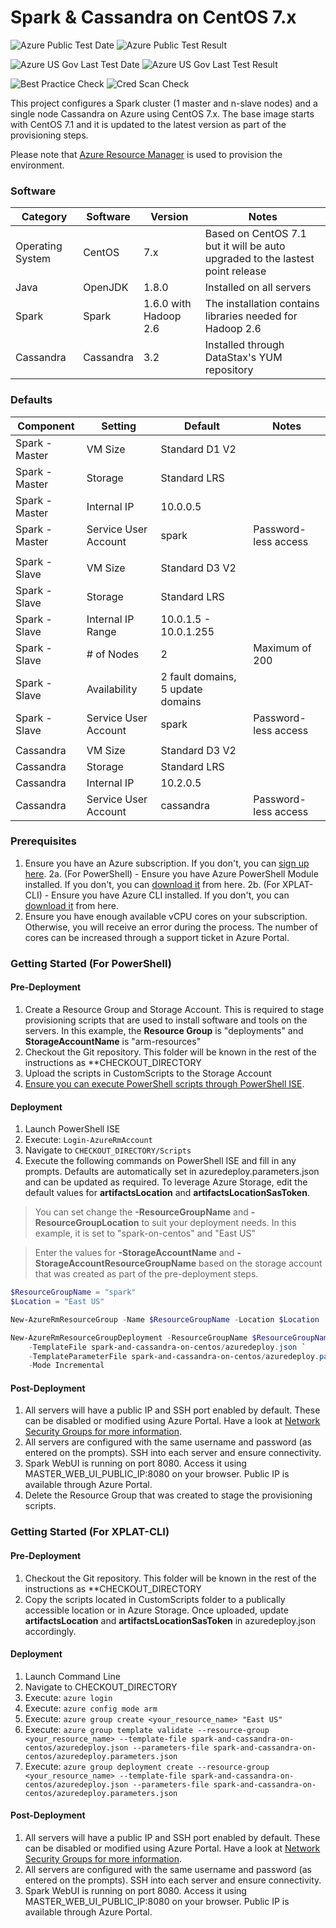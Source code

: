 # Spark & Cassandra on CentOS 7.x

![Azure Public Test Date](https://azurequickstartsservice.blob.core.windows.net/badges/spark-and-cassandra-on-centos/PublicLastTestDate.svg)
![Azure Public Test Result](https://azurequickstartsservice.blob.core.windows.net/badges/spark-and-cassandra-on-centos/PublicDeployment.svg)

![Azure US Gov Last Test Date](https://azurequickstartsservice.blob.core.windows.net/badges/spark-and-cassandra-on-centos/FairfaxLastTestDate.svg)
![Azure US Gov Last Test Result](https://azurequickstartsservice.blob.core.windows.net/badges/spark-and-cassandra-on-centos/FairfaxDeployment.svg)

![Best Practice Check](https://azurequickstartsservice.blob.core.windows.net/badges/spark-and-cassandra-on-centos/BestPracticeResult.svg)
![Cred Scan Check](https://azurequickstartsservice.blob.core.windows.net/badges/spark-and-cassandra-on-centos/CredScanResult.svg)

This project configures a Spark cluster (1 master and n-slave nodes) and a
single node Cassandra on Azure using CentOS 7.x. The base image starts with
CentOS 7.1 and it is updated to the latest version as part of the provisioning
steps.

Please note that [Azure Resource Manager][3] is used to provision the
environment.

### Software

| Category         | Software  | Version               | Notes                                                                         |
| ---------------- | --------- | --------------------- | ----------------------------------------------------------------------------- |
| Operating System | CentOS    | 7.x                   | Based on CentOS 7.1 but it will be auto upgraded to the lastest point release |
| Java             | OpenJDK   | 1.8.0                 | Installed on all servers                                                      |
| Spark            | Spark     | 1.6.0 with Hadoop 2.6 | The installation contains libraries needed for Hadoop 2.6                     |
| Cassandra        | Cassandra | 3.2                   | Installed through DataStax's YUM repository                                   |

### Defaults

| Component      | Setting              | Default                           | Notes                |
| -------------- | -------------------- | --------------------------------- | -------------------- |
| Spark - Master | VM Size              | Standard D1 V2                    |                      |
| Spark - Master | Storage              | Standard LRS                      |                      |
| Spark - Master | Internal IP          | 10.0.0.5                          |                      |
| Spark - Master | Service User Account | spark                             | Password-less access |
|                |                      |                                   |
| Spark - Slave  | VM Size              | Standard D3 V2                    |                      |
| Spark - Slave  | Storage              | Standard LRS                      |                      |
| Spark - Slave  | Internal IP Range    | 10.0.1.5 - 10.0.1.255             |                      |
| Spark - Slave  | # of Nodes           | 2                                 | Maximum of 200       |
| Spark - Slave  | Availability         | 2 fault domains, 5 update domains |                      |
| Spark - Slave  | Service User Account | spark                             | Password-less access |
|                |                      |                                   |
| Cassandra      | VM Size              | Standard D3 V2                    |                      |
| Cassandra      | Storage              | Standard LRS                      |                      |
| Cassandra      | Internal IP          | 10.2.0.5                          |                      |
| Cassandra      | Service User Account | cassandra                         | Password-less access |

### Prerequisites

1.  Ensure you have an Azure subscription. If you don't, you can [sign up
    here][1]. 2a. (For PowerShell) - Ensure you have Azure PowerShell Module
    installed. If you don't, you can [download it][2] from here. 2b. (For
    XPLAT-CLI) - Ensure you have Azure CLI installed. If you don't, you can
    [download it][6] from here.
2.  Ensure you have enough available vCPU cores on your subscription. Otherwise,
    you will receive an error during the process. The number of cores can be
    increased through a support ticket in Azure Portal.

### Getting Started (For PowerShell)

#### Pre-Deployment

1.  Create a Resource Group and Storage Account. This is required to stage
    provisioning scripts that are used to install software and tools on the
    servers. In this example, the **Resource Group** is "deployments" and
    **StorageAccountName** is "arm-resources"
2.  Checkout the Git repository. This folder will be known in the rest of the
    instructions as \*\*CHECKOUT_DIRECTORY
3.  Upload the scripts in CustomScripts to the Storage Account
4.  [Ensure you can execute PowerShell scripts through PowerShell ISE][4].

#### Deployment

1.  Launch PowerShell ISE
2.  Execute: `Login-AzureRmAccount`
3.  Navigate to `CHECKOUT_DIRECTORY/Scripts`
4.  Execute the following commands on PowerShell ISE and fill in any prompts.
    Defaults are automatically set in azuredeploy.parameters.json and can be
    updated as required. To leverage Azure Storage, edit the default values for
    **artifactsLocation** and **artifactsLocationSasToken**.

> You can set change the **-ResourceGroupName** and **-ResourceGroupLocation**
> to suit your deployment needs. In this example, it is set to "spark-on-centos"
> and "East US"

> Enter the values for **-StorageAccountName** and
> **-StorageAccountResourceGroupName** based on the storage account that was
> created as part of the pre-deployment steps.

```powershell
$ResourceGroupName = "spark"
$Location = "East US"

New-AzureRmResourceGroup -Name $ResourceGroupName -Location $Location

New-AzureRmResourceGroupDeployment -ResourceGroupName $ResourceGroupName `
    -TemplateFile spark-and-cassandra-on-centos/azuredeploy.json `
    -TemplateParameterFile spark-and-cassandra-on-centos/azuredeploy.parameters.json
    -Mode Incremental
```

#### Post-Deployment

1. All servers will have a public IP and SSH port enabled by default. These can
   be disabled or modified using Azure Portal. Have a look at [Network Security
   Groups for more information][5].
2. All servers are configured with the same username and password (as entered on
   the prompts). SSH into each server and ensure connectivity.
3. Spark WebUI is running on port 8080. Access it using
   MASTER_WEB_UI_PUBLIC_IP:8080 on your browser. Public IP is available through
   Azure Portal.
4. Delete the Resource Group that was created to stage the provisioning scripts.

### Getting Started (For XPLAT-CLI)

#### Pre-Deployment

1.  Checkout the Git repository. This folder will be known in the rest of the
    instructions as \*\*CHECKOUT_DIRECTORY
2.  Copy the scripts located in CustomScripts folder to a publically accessible
    location or in Azure Storage. Once uploaded, update **artifactsLocation**
    and **artifactsLocationSasToken** in azuredeploy.json accordingly.

#### Deployment

1.  Launch Command Line
2.  Navigate to CHECKOUT_DIRECTORY
3.  Execute: `azure login`
4.  Execute: `azure config mode arm`
5.  Execute: `azure group create <your_resource_name> "East US"`
6.  Execute:
    `azure group template validate --resource-group <your_resource_name> --template-file spark-and-cassandra-on-centos/azuredeploy.json --parameters-file spark-and-cassandra-on-centos/azuredeploy.parameters.json`
7.  Execute:
    `azure group deployment create --resource-group <your_resource_name> --template-file spark-and-cassandra-on-centos/azuredeploy.json --parameters-file spark-and-cassandra-on-centos/azuredeploy.parameters.json`

#### Post-Deployment

1. All servers will have a public IP and SSH port enabled by default. These can
   be disabled or modified using Azure Portal. Have a look at [Network Security
   Groups for more information][5].
2. All servers are configured with the same username and password (as entered on
   the prompts). SSH into each server and ensure connectivity.
3. Spark WebUI is running on port 8080. Access it using
   MASTER_WEB_UI_PUBLIC_IP:8080 on your browser. Public IP is available through
   Azure Portal.

[1]: https://azure.microsoft.com/en-us/pricing/free-trial/
[2]:
  https://azure.microsoft.com/en-us/documentation/articles/powershell-install-configure/
[3]:
  https://azure.microsoft.com/en-us/documentation/articles/powershell-azure-resource-manager/
[4]:
  http://stackoverflow.com/questions/9271681/how-to-run-powershell-script-even-if-set-executionpolicy-is-banned
[5]:
  https://azure.microsoft.com/en-us/documentation/articles/virtual-networks-nsg/
[6]: https://azure.microsoft.com/en-us/documentation/articles/xplat-cli-install/
